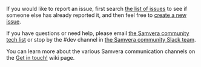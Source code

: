 If you would like to report an issue, first search [the list of issues](https://github.com/samvera-labs/fcrepo3/issues/) to see if someone else has already reported it, and then feel free to [create a new issue](https://github.com/samvera-labs/fcrepo3/issues/new).

If you have questions or need help, please email [the Samvera community tech list](https://groups.google.com/forum/#!forum/samvera-tech) or stop by the #dev channel in [the Samvera community Slack team](https://wiki.duraspace.org/pages/viewpage.action?pageId=87460391#Getintouch!-Slack).

You can learn more about the various Samvera communication channels on the [Get in touch!](https://wiki.duraspace.org/pages/viewpage.action?pageId=87460391) wiki page.
